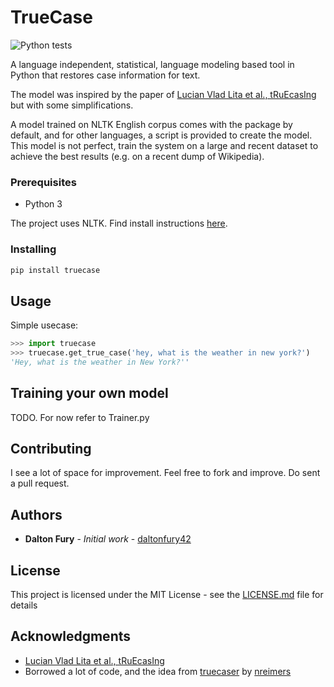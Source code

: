# TrueCase

![Python tests](https://github.com/sergialonsaco/truecase/workflows/Main/badge.svg)

A language independent, statistical, language modeling
based tool in Python that restores case information for text.

The model was inspired by the paper of [Lucian Vlad Lita  et al., tRuEcasIng](https://www.cs.cmu.edu/~llita/papers/lita.truecasing-acl2003.pdf) but with some simplifications.


A model trained on NLTK English corpus comes with the package by default, 
and for other languages, a script is provided to create the model. This model is 
not perfect, train the system on a large and recent dataset to achieve 
the best results (e.g. on a recent dump of Wikipedia).

### Prerequisites

- Python 3

The project uses NLTK. Find install instructions [here](https://www.nltk.org/install.html).

### Installing

```bash
pip install truecase
```

## Usage

Simple usecase:

```python
>>> import truecase
>>> truecase.get_true_case('hey, what is the weather in new york?')
'Hey, what is the weather in New York?''
```

## Training your own model

TODO. For now refer to Trainer.py

## Contributing

I see a lot of space for improvement. Feel free to fork and improve. Do sent a pull request.

## Authors

* **Dalton Fury** - *Initial work* - [daltonfury42](https://github.com/daltonfury42)

## License

This project is licensed under the MIT License - see the [LICENSE.md](LICENSE) file for details

## Acknowledgments

* [Lucian Vlad Lita  et al., tRuEcasIng](https://www.cs.cmu.edu/~llita/papers/lita.truecasing-acl2003.pdf)
* Borrowed a lot of code, and the idea from [truecaser](https://github.com/nreimers/truecaser/blob/master/README.md) by [nreimers](https://github.com/nreimers)
